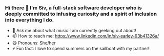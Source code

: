 ### Hi there 👋 I'm Siv, a full-stack software developer who is deeply committed to infusing curiosity and a spirit of inclusion into everything I do.


<!-- **searley96/searley96** is a ✨ _special_ ✨ repository because its `README.md` (this file) appears on your GitHub profile. -->



<!-- - 🔭 I’m currently working on an app to get people excited about picking up trash and beutifying their block, and fosters community through environmental care! -->
- 💬 Ask me about what music I am currently geeking out about!
- 📫 How to reach me: https://www.linkedin.com/in/siv-earley-93b41326a/
- 😄 Pronouns: She/her
- ⚡ Fun fact: I love to spend summers on the sailboat with my partner! 

